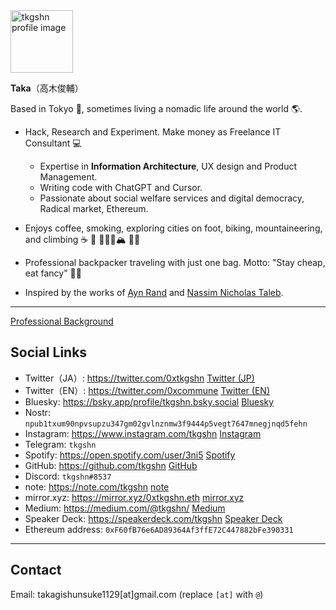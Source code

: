 <a href="https://gyazo.com/4f6a139f4eaa0c5d5a04363b95f18cae">
  <img src="https://i.gyazo.com/4f6a139f4eaa0c5d5a04363b95f18cae.jpg" alt="tkgshn profile image" style="width: 100px;">
</a>

**Taka**（高木俊輔）

Based in Tokyo 🗼, sometimes living a nomadic life around the world 🌎.

- Hack, Research and Experiment. Make money as Freelance IT Consultant 💻

  - Expertise in **Information Architecture**, UX design and Product Management.
  - Writing code with ChatGPT and Cursor.
  - Passionate about social welfare services and digital democracy, Radical market, Ethereum.

- Enjoys coffee, smoking, exploring cities on foot, biking, mountaineering, and climbing ☕️ 🚬 🚶🚴‍♂️🏔️ 🧗‍♂️

- Professional backpacker traveling with just one bag. Motto: "Stay cheap, eat fancy" 🎒🍷

- Inspired by the works of [Ayn Rand](https://www.amazon.co.jp/%E8%82%A9%E3%82%92%E3%81%99%E3%81%8F%E3%82%81%E3%82%8B%E3%82%A2%E3%83%88%E3%83%A9%E3%82%B9-%E7%AC%AC%E4%B8%80%E9%83%A8-%E3%82%A2%E3%82%A4%E3%83%B3%E3%83%BB%E3%83%A9%E3%83%B3%E3%83%89/dp/4908222010) and [Nassim Nicholas Taleb](https://www.amazon.com/Skin-Game-Hidden-Asymmetries-Daily/dp/042528462X).

---

[Professional Background](content/professional.md)

## Social Links

- Twitter（JA）: https://twitter.com/0xtkgshn [Twitter (JP)](https://x.com/0xtkgshn)
- Twitter（EN）: https://twitter.com/0xcommune [Twitter (EN)](https://x.com/0xcommune)
- Bluesky: https://bsky.app/profile/tkgshn.bsky.social [Bluesky](https://bsky.app/profile/tkgshn.bsky.social)
- Nostr: `npub1txum90npvsupzu347gm02gvlnznmw3f9444p5vegt7647mnegjnqd5fehn`
- Instagram: https://www.instagram.com/tkgshn [Instagram](https://www.instagram.com/tkgshn)
- Telegram: `tkgshn`
- Spotify: https://open.spotify.com/user/3ni5 [Spotify](https://open.spotify.com/user/3ni5)
- GitHub: https://github.com/tkgshn [GitHub](https://github.com/tkgshn)
- Discord: `tkgshn#8537`
- note: https://note.com/tkgshn [note](https://note.com/tkgshn)
- mirror.xyz: https://mirror.xyz/0xtkgshn.eth [mirror.xyz](https://mirror.xyz/0xtkgshn.eth)
- Medium: https://medium.com/@tkgshn/ [Medium](https://medium.com/@tkgshn/)
- Speaker Deck: https://speakerdeck.com/tkgshn [Speaker Deck](https://speakerdeck.com/tkgshn)
- Ethereum address: `0xF60fB76e6AD89364Af3ffE72C447882bFe390331`

---

## Contact

Email: takagishunsuke1129[at]gmail.com (replace `[at]` with `@`)
